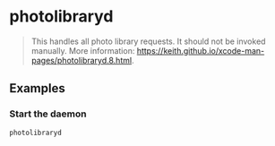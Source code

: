 # photolibraryd

> This handles all photo library requests. It should not be invoked manually. More information: <https://keith.github.io/xcode-man-pages/photolibraryd.8.html>.

## Examples

### Start the daemon

```bash
photolibraryd
```
